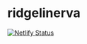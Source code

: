 # ridgelinerva

[![Netlify Status](https://api.netlify.com/api/v1/badges/55713a88-a5cc-49d3-b2cf-c07aa2ede9a4/deploy-status)](https://app.netlify.com/sites/romantic-hermann-6fe75d/deploys)
